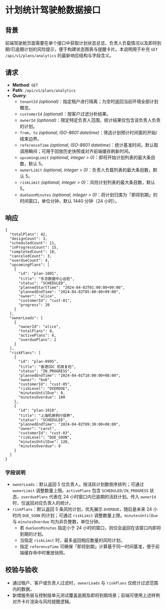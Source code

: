 # 计划统计驾驶舱数据接口

## 背景
前端驾驶舱页面需要在单个接口中获取计划状态总览、负责人负载情况以及即将到期/已逾期计划的风险提示，便于构建状态图表与提醒卡片。本说明用于补充 `GET /api/v1/plans/analytics` 的最新响应结构与字段含义。

## 请求
- **Method**: `GET`
- **Path**: `/api/v1/plans/analytics`
- **Query**:
  - `tenantId` *(optional)*：指定租户进行隔离；为空时返回当前环境全部计划概览。
  - `customerId` *(optional)*：按客户过滤分析结果。
  - `ownerId` *(optional)*：限定特定负责人范围，统计结果仅包含该负责人负责的计划。
  - `from`、`to` *(optional, ISO-8601 datetime)*：筛选计划预计时间窗的开始/结束边界。
  - `referenceTime` *(optional, ISO-8601 datetime)*：统计基准时间，默认取调用瞬间；可用于回放历史快照或对齐前端缓存刷新时间。
  - `upcomingLimit` *(optional, integer > 0)*：即将开始计划列表的最大条目数，默认 5。
  - `ownerLimit` *(optional, integer > 0)*：负责人负载列表的最大条目数，默认 5。
  - `riskLimit` *(optional, integer > 0)*：风险计划列表的最大条目数，默认 5。
  - `dueSoonMinutes` *(optional, integer > 0)*：将计划归类为「即将到期」的时间窗口，单位分钟，默认 1440 分钟（24 小时）。

## 响应
```jsonc
{
  "totalPlans": 42,
  "designCount": 3,
  "scheduledCount": 11,
  "inProgressCount": 15,
  "completedCount": 10,
  "canceledCount": 3,
  "overdueCount": 4,
  "upcomingPlans": [
    {
      "id": "plan-1001",
      "title": "东京数据中心巡检",
      "status": "SCHEDULED",
      "plannedStartTime": "2024-04-02T01:00:00+09:00",
      "plannedEndTime": "2024-04-02T05:00:00+09:00",
      "owner": "alice",
      "customerId": "cust-01",
      "progress": 20
    }
  ],
  "ownerLoads": [
    {
      "ownerId": "alice",
      "totalPlans": 8,
      "activePlans": 6,
      "overduePlans": 2
    }
  ],
  "riskPlans": [
    {
      "id": "plan-0995",
      "title": "香港IDC 机房复检",
      "status": "IN_PROGRESS",
      "plannedEndTime": "2024-04-01T18:00:00+08:00",
      "owner": "bob",
      "customerId": "cust-05",
      "riskLevel": "OVERDUE",
      "minutesUntilDue": 0,
      "minutesOverdue": 180
    },
    {
      "id": "plan-1010",
      "title": "上海机房例行保养",
      "status": "SCHEDULED",
      "plannedEndTime": "2024-04-02T09:30:00+08:00",
      "owner": "carol",
      "customerId": "cust-03",
      "riskLevel": "DUE_SOON",
      "minutesUntilDue": 120,
      "minutesOverdue": 0
    }
  ]
}
```

### 字段说明
- `ownerLoads`：默认返回 5 位负责人，按活跃计划数倒序排列；可通过 `ownerLimit` 调整数量上限。`activePlans` 包含 `SCHEDULED/IN_PROGRESS` 状态，`overduePlans` 代表在 24 小时窗口内已逾期的活跃计划。传入 `ownerId` 时，仅返回对应负责人的统计。
- `riskPlans`：默认返回 5 条风险计划，优先展示 `OVERDUE`，随后是未来 24 小时内 `DUE_SOON` 的计划；可通过 `riskLimit` 调整数量上限。`minutesUntilDue` 与 `minutesOverdue` 均为非负整数，单位分钟。
  - 若 `dueSoonMinutes` 指定小于 24 小时的窗口，则仅会返回在该窗口内即将到期的计划。
  - 当指定 `riskLimit` 时，最多返回相应数量的风险计划。
  - 指定 `referenceTime` 可确保「即将到期」计算基于同一时间基准，便于前端缓存命中时重放快照。

## 校验与验收
- 通过租户、客户或负责人过滤时，`ownerLoads` 与 `riskPlans` 仅统计过滤范围内的数据。
- 新增服务层与控制层单元测试覆盖逾期及即将到期场景；前端可使用上述样例对齐卡片渲染与风险提醒逻辑。
